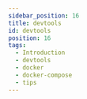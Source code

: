 ```yaml
---
sidebar_position: 16
title: devtools
id: devtools
position: 16
tags:
  - Introduction
  - devtools
  - docker
  - docker-compose
  - tips
---
```

